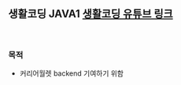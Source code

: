 ## 생활코딩 JAVA1 [생활코딩 유튜브 링크](https://www.youtube.com/watch?v=-dPXqgWQBGE&list=PLuHgQVnccGMAIluRRVsC1e79ri-dwnBmR&index=1)
<br>

### 목적
- 커리어월렛 backend 기여하기 위함


